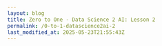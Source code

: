 ```yaml
---
layout: blog
title: Zero to One - Data Science 2 AI: Lesson 2
permalink: /0-to-1-datascience2ai-2
last_modified_at: 2025-05-23T21:55:43Z
---
```

